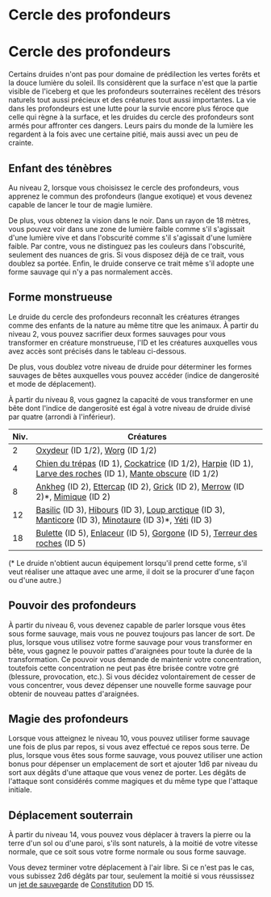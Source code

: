 [][Items]

# Cercle des profondeurs

[][Generic]

# Cercle des profondeurs

Certains druides n'ont pas pour domaine de prédilection les vertes forêts et la douce lumière du soleil. Ils considèrent que la surface n'est que la partie visible de l'iceberg et que les profondeurs souterraines recèlent des trésors naturels tout aussi précieux et des créatures tout aussi importantes. La vie dans les profondeurs est une lutte pour la survie encore plus féroce que celle qui règne à la surface, et les druides du cercle des profondeurs sont armés pour affronter ces dangers. Leurs pairs du monde de la lumière les regardent à la fois avec une certaine pitié, mais aussi avec un peu de crainte.

[][Generic]

## Enfant des ténèbres

Au niveau 2, lorsque vous choisissez le cercle des profondeurs, vous apprenez le commun des profondeurs (langue exotique) et vous devenez capable de lancer le tour de magie lumière.

De plus, vous obtenez la vision dans le noir. Dans un rayon de 18 mètres, vous pouvez voir dans une zone de lumière faible comme s'il s'agissait d'une lumière vive et dans l'obscurité comme s'il s'agissait d'une lumière faible. Par contre, vous ne distinguez pas les couleurs dans l'obscurité, seulement des nuances de gris. Si vous disposez déjà de ce trait, vous doublez sa portée. Enfin, le druide conserve ce trait même s'il adopte une forme sauvage qui n'y a pas normalement accès.

[][Generic]

## Forme monstrueuse

Le druide du cercle des profondeurs reconnaît les créatures étranges comme des enfants de la nature au même titre que les animaux. À partir du niveau 2, vous pouvez sacrifier deux formes sauvages pour vous transformer en créature monstrueuse, l'ID et les créatures auxquelles vous avez accès sont précisés dans le tableau ci-dessous.

De plus, vous doublez votre niveau de druide pour déterminer les formes sauvages de bêtes auxquelles vous pouvez accéder (indice de dangerosité et mode de déplacement).

À partir du niveau 8, vous gagnez la capacité de vous transformer en une bête dont l'indice de dangerosité est égal à votre niveau de druide divisé par quatre (arrondi à l'inférieur).

|Niv.|Créatures|
|---|---|
|2|[Oxydeur] (ID 1/2), [Worg] (ID 1/2)|
|4|[Chien du trépas] (ID 1), [Cockatrice] (ID 1/2), [Harpie] (ID 1), [Larve des roches] (ID 1), [Mante obscure] (ID 1/2)|
|8|[Ankheg] (ID 2), [Ettercap] (ID 2), [Grick] (ID 2), [Merrow] (ID 2)*, [Mimique] (ID 2)|
|12|[Basilic] (ID 3), [Hibours] (ID 3), [Loup arctique] (ID 3), [Manticore] (ID 3), [Minotaure] (ID 3)*, [Yéti] (ID 3)|
|18|[Bulette] (ID 5), [Enlaceur] (ID 5), [Gorgone] (ID 5), [Terreur des roches] (ID 5)|

  
(* Le druide n'obtient aucun équipement lorsqu'il prend cette forme, s'il veut réaliser une attaque avec une arme, il doit se la procurer d'une façon ou d'une autre.)


[][Generic]

## Pouvoir des profondeurs

À partir du niveau 6, vous devenez capable de parler lorsque vous êtes sous forme sauvage, mais vous ne pouvez toujours pas lancer de sort. De plus, lorsque vous utilisez votre forme sauvage pour vous transformer en bête, vous gagnez le pouvoir pattes d'araignées pour toute la durée de la transformation. Ce pouvoir vous demande de maintenir votre concentration, toutefois cette concentration ne peut pas être brisée contre votre gré (blessure, provocation, etc.). Si vous décidez volontairement de cesser de vous concentrer, vous devez dépenser une nouvelle forme sauvage pour obtenir de nouveau pattes d'araignées.

[][Generic]

## Magie des profondeurs

Lorsque vous atteignez le niveau 10, vous pouvez utiliser forme sauvage une fois de plus par repos, si vous avez effectué ce repos sous terre. De plus, lorsque vous êtes sous forme sauvage, vous pouvez utiliser une action bonus pour dépenser un emplacement de sort et ajouter 1d6 par niveau du sort aux dégâts d'une attaque que vous venez de porter. Les dégâts de l'attaque sont considérés comme magiques et du même type que l'attaque initiale.

[][Generic]

## Déplacement souterrain

À partir du niveau 14, vous pouvez vous déplacer à travers la pierre ou la terre d'un sol ou d'une paroi, s'ils sont naturels, à la moitié de votre vitesse normale, que ce soit sous votre forme normale ou sous forme sauvage.

Vous devez terminer votre déplacement à l'air libre. Si ce n'est pas le cas, vous subissez 2d6 dégâts par tour, seulement la moitié si vous réussissez un [jet de sauvegarde] de [Constitution] DD 15.



[Oxydeur]: monsters_hd.md#oxydeur
[Worg]: monsters_hd.md#worg
[Chien du trépas]: monsters_hd.md#chien-du-trépas
[Cockatrice]: monsters_hd.md#cockatrice
[Harpie]: monsters_hd.md#harpie
[Larve des roches]: monsters_hd.md#larve-des-roches
[Mante obscure]: monsters_hd.md#mante-obscure
[Ankheg]: monsters_hd.md#ankheg
[Ettercap]: monsters_hd.md#ettercap
[Grick]: monsters_hd.md#grick
[Merrow]: monsters_hd.md#merrow
[Mimique]: monsters_hd.md#mimique
[Basilic]: monsters_hd.md#basilic
[Hibours]: monsters_hd.md#hibours
[Loup arctique]: monsters_hd.md#loup-arctique
[Manticore]: monsters_hd.md#manticore
[Minotaure]: monsters_hd.md#minotaure
[Yéti]: monsters_hd.md#yéti
[Bulette]: monsters_hd.md#bulette
[Enlaceur]: monsters_hd.md#enlaceur
[Gorgone]: monsters_hd.md#gorgone
[Terreur des roches]: monsters_hd.md#terreur-des-roches

[Constitution]: abilities_hd.md#constitution
[jet de sauvegarde]: abilities_hd.md#jets-de-sauvegarde


[Items]: #
[Generic]: #


